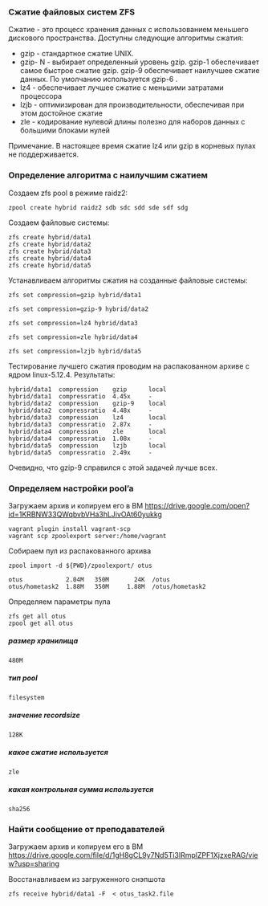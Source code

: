 ### Сжатие файловых систем ZFS

Сжатие - это процесс хранения данных с использованием меньшего дискового пространства. Доступны следующие алгоритмы сжатия:

- gzip - стандартное сжатие UNIX.
- gzip- N - выбирает определенный уровень gzip. gzip-1 обеспечивает самое быстрое сжатие gzip. gzip-9 обеспечивает наилучшее сжатие данных. По умолчанию используется gzip-6 .
- lz4 - обеспечивает лучшее сжатие с меньшими затратами процессора
- lzjb - оптимизирован для производительности, обеспечивая при этом достойное сжатие
- zle - кодирование нулевой длины полезно для наборов данных с большими блоками нулей

Примечание.  В настоящее время сжатие lz4 или gzip в корневых пулах не поддерживается.

### Определение алгоритма с наилучшим сжатием

Создаем zfs pool в режиме raidz2:
```
zpool create hybrid raidz2 sdb sdc sdd sde sdf sdg
```
Создаем файловые системы:
```
zfs create hybrid/data1
zfs create hybrid/data2
zfs create hybrid/data3
zfs create hybrid/data4
zfs create hybrid/data5
```
Устанавливаем алгоритмы сжатия на созданные файловые системы:

`zfs set compression=gzip hybrid/data1`

 `zfs set compression=gzip-9 hybrid/data2`
 
 `zfs set compression=lz4 hybrid/data3`
 
 `zfs set compression=zle hybrid/data4`
 
 `zfs set compression=lzjb hybrid/data5`
 
 Тестирование лучшего сжатия проводим на распакованном архиве c ядром linux-5.12.4.
 Результаты:
 
```
hybrid/data1  compression    gzip      local
hybrid/data1  compressratio  4.45x     -
hybrid/data2  compression    gzip-9    local
hybrid/data2  compressratio  4.48x     -
hybrid/data3  compression    lz4       local
hybrid/data3  compressratio  2.87x     -
hybrid/data4  compression    zle       local
hybrid/data4  compressratio  1.08x     -
hybrid/data5  compression    lzjb      local
hybrid/data5  compressratio  2.49x     -
```
Очевидно, что gzip-9 справился с этой задачей лучше всех.

 
 
### Определяем настройки pool’a
Загружаем архив и копируем его в ВМ
https://drive.google.com/open?id=1KRBNW33QWqbvbVHa3hLJivOAt60yukkg
```
vagrant plugin install vagrant-scp
vagrant scp zpoolexport server:/home/vagrant
```
Собираем пул из распакованного архива
```
zpool import -d ${PWD}/zpoolexport/ otus
```
```
otus            2.04M   350M       24K  /otus
otus/hometask2  1.88M   350M     1.88M  /otus/hometask2
```
Определяем параметры пула
```
zfs get all otus
zpool get all otus
```
##### размер хранилища
```
480M
```
##### тип pool
```
filesystem
```
##### значение recordsize
```
128K
```
##### какое сжатие используется
```
zle
```
##### какая контрольная сумма используется
```
sha256
```
### Найти сообщение от преподавателей
Загружаем архив и копируем его в ВМ 
https://drive.google.com/file/d/1gH8gCL9y7Nd5Ti3IRmplZPF1XjzxeRAG/view?usp=sharing

Восстанавливаем из загруженного снэпшота
```
zfs receive hybrid/data1 -F  < otus_task2.file
```
